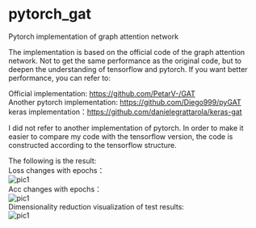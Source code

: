 # pytorch_gat
Pytorch implementation of graph attention network

The implementation is based on the official code of the graph attention network. 
Not to get the same performance as the original code, but to deepen the understanding of tensorflow and pytorch.
If you want better performance, you can refer to:<br>

Official implementation: https://github.com/PetarV-/GAT<br>
Another pytorch implementation: https://github.com/Diego999/pyGAT<br>
keras implementation：https://github.com/danielegrattarola/keras-gat<br>

I did not refer to another implementation of pytorch. 
In order to make it easier to compare my code with the tensorflow version, 
the code is constructed according to the tensorflow structure.<br>

The following is the result:<br>
Loss changes with epochs：<br>
![pic1](https://github.com/taishan1994/pytorch_gat/raw/master/loss.png)<br>
Acc changes with epochs：<br>
![pic1](https://github.com/taishan1994/pytorch_gat/raw/master/acc.png)<br>
Dimensionality reduction visualization of test results: <br>
![pic1](https://github.com/taishan1994/pytorch_gat/raw/master/tsne.png)<br>